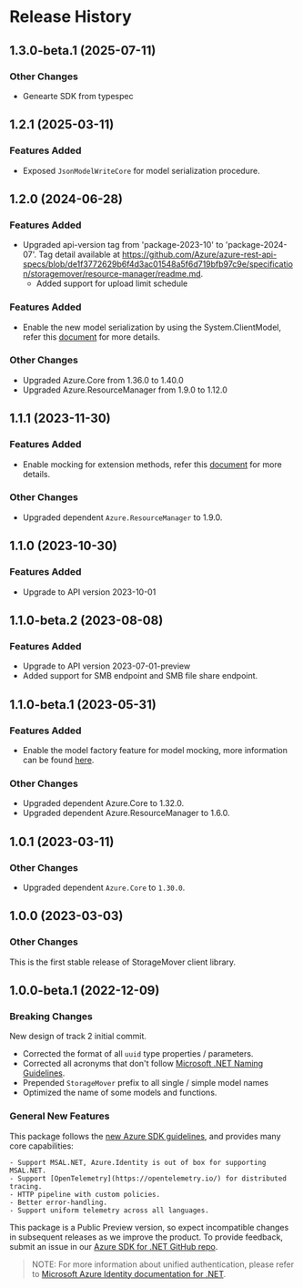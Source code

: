 # Release History

## 1.3.0-beta.1 (2025-07-11)

### Other Changes

- Genearte SDK from typespec

## 1.2.1 (2025-03-11)

### Features Added

- Exposed `JsonModelWriteCore` for model serialization procedure.

## 1.2.0 (2024-06-28)

### Features Added

- Upgraded api-version tag from 'package-2023-10' to 'package-2024-07'. Tag detail available at https://github.com/Azure/azure-rest-api-specs/blob/de1f3772629b6f4d3ac01548a5f6d719bfb97c9e/specification/storagemover/resource-manager/readme.md.
    - Added support for upload limit schedule

### Features Added

- Enable the new model serialization by using the System.ClientModel, refer this [document](https://aka.ms/azsdk/net/mrw) for more details.

### Other Changes

- Upgraded Azure.Core from 1.36.0 to 1.40.0
- Upgraded Azure.ResourceManager from 1.9.0 to 1.12.0

## 1.1.1 (2023-11-30)

### Features Added

- Enable mocking for extension methods, refer this [document](https://aka.ms/azsdk/net/mocking) for more details.

### Other Changes

- Upgraded dependent `Azure.ResourceManager` to 1.9.0.

## 1.1.0 (2023-10-30)

### Features Added

- Upgrade to API version 2023-10-01

## 1.1.0-beta.2 (2023-08-08)

### Features Added

- Upgrade to API version 2023-07-01-preview
- Added support for SMB endpoint and SMB file share endpoint.

## 1.1.0-beta.1 (2023-05-31)

### Features Added

- Enable the model factory feature for model mocking, more information can be found [here](https://azure.github.io/azure-sdk/dotnet_introduction.html#dotnet-mocking-factory-builder).

### Other Changes

- Upgraded dependent Azure.Core to 1.32.0.
- Upgraded dependent Azure.ResourceManager to 1.6.0.

## 1.0.1 (2023-03-11)

### Other Changes

- Upgraded dependent `Azure.Core` to `1.30.0`.

## 1.0.0 (2023-03-03)

### Other Changes

This is the first stable release of StorageMover client library.

## 1.0.0-beta.1 (2022-12-09)

### Breaking Changes

New design of track 2 initial commit.
- Corrected the format of all `uuid` type properties / parameters.
- Corrected all acronyms that don't follow [Microsoft .NET Naming Guidelines](https://learn.microsoft.com/dotnet/standard/design-guidelines/naming-guidelines).
- Prepended `StorageMover` prefix to all single / simple model names
- Optimized the name of some models and functions.

### General New Features

This package follows the [new Azure SDK guidelines](https://azure.github.io/azure-sdk/general_introduction.html), and provides many core capabilities:

    - Support MSAL.NET, Azure.Identity is out of box for supporting MSAL.NET.
    - Support [OpenTelemetry](https://opentelemetry.io/) for distributed tracing.
    - HTTP pipeline with custom policies.
    - Better error-handling.
    - Support uniform telemetry across all languages.

This package is a Public Preview version, so expect incompatible changes in subsequent releases as we improve the product. To provide feedback, submit an issue in our [Azure SDK for .NET GitHub repo](https://github.com/Azure/azure-sdk-for-net/issues).

> NOTE: For more information about unified authentication, please refer to [Microsoft Azure Identity documentation for .NET](https://learn.microsoft.com/dotnet/api/overview/azure/identity-readme?view=azure-dotnet).
